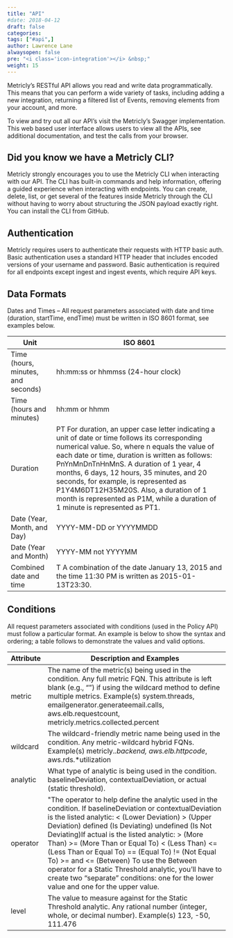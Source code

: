 ```yaml
---
title: "API"
#date: 2018-04-12
draft: false
categories:
tags: ["#api",]
author: Lawrence Lane
alwaysopen: false
pre: "<i class='icon-integration'></i> &nbsp;"
weight: 15
---
```

Metricly’s RESTful API allows you read and write data programmatically. This means that you can perform a wide variety of tasks, including adding a new integration, returning a filtered list of Events, removing elements from your account, and more.

To view and try out all our API’s visit the Metricly’s Swagger implementation.  This web based user interface allows users to view all the APIs, see additional documentation, and test the calls from your browser.

## Did you know we have a Metricly CLI?

Metricly strongly encourages you to use the Metricly CLI when interacting with our API. The CLI has built-in commands and help information, offering a guided experience when interacting with endpoints. You can create, delete, list, or get several of the features inside Metricly through the CLI without having to worry about structuring the JSON payload exactly right. You can install the CLI from GitHub.

## Authentication
Metricly requires users to authenticate their requests with HTTP basic auth. Basic authentication uses a standard HTTP header that includes encoded versions of your username and password. Basic authentication is required for all endpoints except ingest and ingest events, which require API keys.

## Data Formats
Dates and Times – All request parameters associated with date and time (duration, startTime, endTime) must be written in ISO 8601 format, see examples below.

| Unit     | ISO 8601   |
|------------------------------------|---------------------------------------------------------------------------------------------------------------------------------------------------------------------------------------------------------------------------------------------------------------------------------------------------------------------------------------------------------------------------------------------------------------------------------------------------------------------------|
| Time (hours, minutes, and seconds) | hh:mm:ss or hhmmss (24-hour clock) |
| Time (hours and minutes)           | hh:mm or hhmm  |
| Duration                           | P<date>T<time> For duration, an upper case letter indicating a unit of date or time follows its corresponding numerical value. So, where n equals the value of each date or time, duration is written as follows: PnYnMnDnTnHnMnS. A duration of 1 year, 4 months, 6 days, 12 hours, 35 minutes, and 20 seconds, for example, is represented as P1Y4M6DT12H35M20S. Also, a duration of 1 month is represented as P1M, while a duration of 1 minute is represented as PT1. |
| Date (Year, Month, and Day)        | YYYY-MM-DD or YYYYMMDD |
| Date (Year and Month)              | YYYY-MM not YYYYMM   |
| Combined date and time             | <date>T<time> A combination of the date January 13, 2015 and the time 11:30 PM is written as 2015-01-13T23:30.  |


## Conditions

All request parameters associated with conditions (used in the Policy API) must follow a particular format. An example is below to show the syntax and ordering; a table follows to demonstrate the values and valid options.

| Attribute | Description and Examples   |
|-----------|---------------------------------------------------------------------------------------------------------------------------------------------------------------------------------------------------------------------------------------------------------------------------------------------------------------------------------------------------------------------------------------------------------------------------------------------------------------------------------------------------------------------------------------------------------------------------------|
| metric    | The name of the metric(s) being used in the condition. Any full metric FQN. This attribute is left blank (e.g., “”) if using the wildcard method to define multiple metrics. Example(s) system.threads, emailgenerator.generateemail.calls, aws.elb.requestcount, metricly.metrics.collected.percent     |
| wildcard  | The wildcard-friendly metric name being used in the condition. Any metric-wildcard hybrid FQNs. Example(s) metricly.*.backend, aws.elb.httpcode*, aws.rds.*utilization  |
| analytic  | What type of analytic is being used in the condition. baselineDeviation, contextualDeviation, or actual (static threshold).  |
| operator  | "The operator to help define the analytic used in the condition. If baselineDeviation or contextualDeviation is the listed analytic: < (Lower Deviation) > (Upper Deviation) defined (Is Deviating) undefined (Is Not Deviating)If actual is the listed analytic: > (More Than) >= (More Than or Equal To) < (Less Than) <= (Less Than or Equal To) == (Equal To) != (Not Equal To) >= and <= (Between)  To use the Between operator for a Static Threshold analytic, you’ll have to create two “separate” conditions: one for the lower value and one for the upper value. | | "         |    |
| level     | The value to measure against for the Static Threshold analytic. Any rational number (integer, whole, or decimal number). Example(s) 123, -50, 111.476  |

